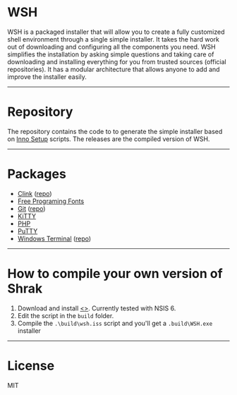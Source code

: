 # WSH
WSH is a packaged installer that will allow you to create a fully customized shell environment through a single simple installer.
It takes the hard work out of downloading and configuring all the components you need.
WSH simplifies the installation by asking simple questions and taking care of downloading and installing everything for you from trusted sources (official repositories).
It has a modular architecture that allows anyone to add and improve the installer easily.

---

# Repository
The repository contains the code to to generate the simple installer based on [Inno Setup](https://jrsoftware.org/isinfo.php) scripts.
The releases are the compiled version of WSH.

---

# Packages
  - [Clink](https://chrisant996.github.io/clink) ([repo](https://github.com/chrisant996/clink))
  - [Free Programing Fonts](http://cdn.sixrevisions.com/0441-01_programming-fonts/demo/programming-fonts.html)
  - [Git](https://git-scm.com) ([repo](https://github.com/git-for-windows/git))
  - [KiTTY](http://kitty.9bis.net)
  - [PHP](http://php.net)
  - [PuTTY](http://www.putty.org)
  - [Windows Terminal](https://apps.microsoft.com/store/detail/windows-terminal/9N0DX20HK701) ([repo](https://github.com/microsoft/terminal))

---

# How to compile your own version of Shrak
  1. Download and install [<<nno setup>>](https://jrsoftware.org/isdl.php). Currently tested with NSIS 6.
  2. Edit the script in the `build` folder.
  3. Compile the `.\build\wsh.iss` script and you'll get a `.build\WSH.exe` installer

---

# License
MIT

[//]: < @author      Kenrick JORUS >
[//]: < @copyright   2022 Kenrick JORUS >
[//]: < @license     MIT License >
[//]: < @link        http://kenijo.github.io/WSH/ >